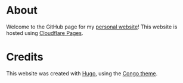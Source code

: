 # About
Welcome to the GitHub page for my [personal website](https://bennytek.net)! This website is hosted using [Cloudflare Pages](https://pages.cloudflare.com).

# Credits
This website was created with [Hugo](https://github.com/gohugoio/hugo), using the [Congo theme](https://github.com/jpanther/congo).
